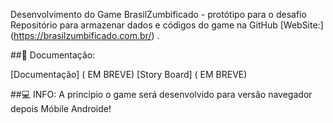 Desenvolvimento do Game BrasilZumbificado - protótipo para o desafio
Repositório para armazenar dados e códigos do game na GitHub [WebSite:] (https://brasilzumbificado.com.br/) .

##📜 Documentação:

[Documentação] ( EM BREVE)
[Story Board] ( EM BREVE)

##💻 INFO:
A principio o game será desenvolvido para versão navegador depois Móbile Androide!
